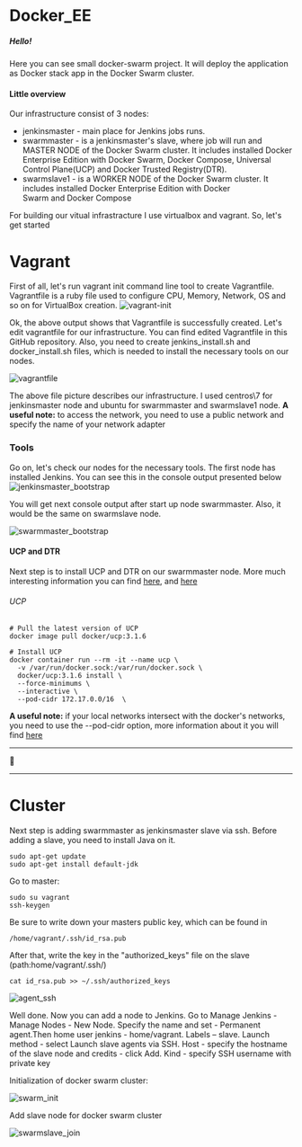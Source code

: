 # Docker_EE

##### Hello!
Here you can see small docker-swarm project. It will deploy the application as Docker stack app in the Docker Swarm cluster.
####  Little overview
Our infrastructure consist of 3 nodes:
* jenkinsmaster - main place for Jenkins jobs runs.
* swarmmaster - is a jenkinsmaster's slave, where job will run and MASTER NODE of the Docker Swarm cluster. It includes installed Docker Enterprise Edition with Docker Swarm, Docker Compose, Universal Control Plane(UCP) and Docker Trusted Registry(DTR).
* swarmslave1 - is a WORKER NODE of the Docker Swarm cluster. It includes installed Docker Enterprise Edition with Docker Swarm and Docker Compose

For building our vitual infrastracture I use virtualbox and vagrant. So, let's get started

# Vagrant
First of all, let's run vagrant init command line tool to create Vagrantfile. Vagrantfile is a ruby file used to configure CPU, Memory, Network, OS and so on for VirtualBox creation.
![vagrant-init](https://user-images.githubusercontent.com/30426958/56807807-7ad8da00-6838-11e9-86f2-ee79e1368a08.png)

Ok, the above output shows that Vagrantfile is successfully created. Let's edit vagrantfile for our infrastructure. You can find edited Vagrantfile in this GitHub repository. Also, you need to create jenkins_install.sh and docker_install.sh files, which is needed to install the necessary tools on our nodes.

![vagrantfile](https://user-images.githubusercontent.com/30426958/56931166-c9f86680-6ae7-11e9-9a4b-e6f8b91eb83b.png)

The above file picture describes our infrastructure. I used centros\7 for jenkinsmaster node and ubuntu for swarmmaster  and swarmslave1 node. 
**A useful note:** to access the network, you need to use a public network and specify the name of your network adapter
### Tools
Go on, let's check our nodes for the necessary tools. The first node has installed Jenkins. You can see this in the console output presented below
![jenkinsmaster_bootstrap](https://user-images.githubusercontent.com/30426958/56929175-a03c4100-6ae1-11e9-9c8c-f52a42a27f44.png)

You will get next console output after start up node swarmmaster. Also, it would be the same on swarmslave node.

![swarmmaster_bootstrap](https://user-images.githubusercontent.com/30426958/56930708-56a22500-6ae6-11e9-8fc5-244fd028d8fe.png)

#### UCP and DTR
Next step is to install UCP and DTR on our swarmmaster node. More much interesting information you can find [here](https://docs.docker.com/ee/ucp/admin/install/ "Universal Control Plane"), and [here](https://docs.docker.com/ee/dtr/admin/install/ "Docker Trusted Registry")

###### UCP
```shell
# Pull the latest version of UCP
docker image pull docker/ucp:3.1.6

# Install UCP
docker container run --rm -it --name ucp \
  -v /var/run/docker.sock:/var/run/docker.sock \
  docker/ucp:3.1.6 install \
  --force-minimums \
  --interactive \
  --pod-cidr 172.17.0.0/16  \
  ```
  **A useful note:** if your local networks intersect with the docker's networks, you need to use the --pod-cidr option, more information about it you will find [here](https://docs.docker.com/reference/ucp/3.1/cli/install/ "Options")

---

🦎

---
 
 # Cluster
 
 Next step is adding swarmmaster as jenkinsmaster slave via ssh. Before adding a slave, you need to install Java on it.
 ```shell
 sudo apt-get update
 sudo apt-get install default-jdk
  ```
  
Go to master:
```shell
sudo su vagrant    
ssh-keygen 
```
Be sure to write down your masters public key, which can be found in
```shell
/home/vagrant/.ssh/id_rsa.pub
```
After that, write the key in the "authorized_keys" file on the slave (path:home/vagrant/.ssh/)
```shell
cat id_rsa.pub >> ~/.ssh/authorized_keys
```
![agent_ssh](https://user-images.githubusercontent.com/30426958/56965297-9d832f80-6b65-11e9-83a4-c7e9e03fd0c3.png)

Well done. Now you can add a node to Jenkins. Go to Manage Jenkins - Manage Nodes - New Node. Specify the name and set - Permanent agent.Then home user jenkins - home/vagrant. Labels – slave. 
Launch method - select Launch slave agents via SSH. Host - specify the hostname of the slave node and credits - click Add. Kind - specify SSH username with private key



Initialization of docker swarm cluster:

![swarm_init](https://user-images.githubusercontent.com/30426958/56969044-0621da80-6b6d-11e9-890c-7ddcda010b04.png)


Add slave node for docker swarm cluster

![swarmslave_join](https://user-images.githubusercontent.com/30426958/56969151-3bc6c380-6b6d-11e9-9e09-cb25d0302984.png)
